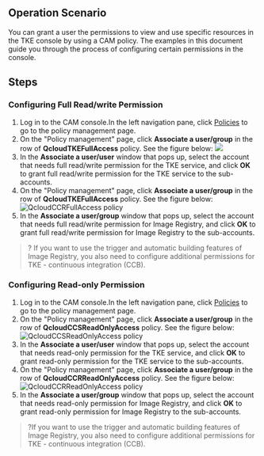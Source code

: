 ## Operation Scenario

You can grant a user the permissions to view and use specific resources in the TKE console by using a CAM policy. The examples in this document guide you through the process of configuring certain permissions in the console.

## Steps

### Configuring Full Read/write Permission

1. Log in to the CAM console.In the left navigation pane, click [Policies](https://console.cloud.tencent.com/cam/policy) to go to the policy management page.
2. On the "Policy management" page, click **Associate a user/group** in the row of **QcloudTKEFullAccess** policy. See the figure below:
![](https://main.qcloudimg.com/raw/356fec716212ea633d73c4d48888c0ce.png)
3. In the **Associate a user/user** window that pops up, select the account that needs full read/write permission for the TKE service, and click **OK** to grant full read/write permission for the TKE service to the sub-accounts.
4. On the "Policy management" page, click **Associate a user/group** in the row of **QcloudTKEFullAccess** policy. See the figure below:
![QcloudCCRFullAccess policy](https://main.qcloudimg.com/raw/b8ffe32995fba33464c1d6e0fe6e52b2.png)
5. In the **Associate a user/group** window that pops up, select the account that needs full read/write permission for Image Registry, and click **OK** to grant full read/write permission for Image Registry to the sub-accounts.
>? If you want to use the trigger and automatic building features of Image Registry, you also need to configure additional permissions for TKE - continuous integration (CCB).

### Configuring Read-only Permission

1. Log in to the CAM console.In the left navigation pane, click [Policies](https://console.cloud.tencent.com/cam/policy) to go to the policy management page.
2. On the "Policy management" page, click **Associate a user/group** in the row of **QcloudCCSReadOnlyAccess** policy. See the figure below:
![QcloudCCSReadOnlyAccess policy](https://main.qcloudimg.com/raw/4da1ff867b9e84397a051890eed5c5ef.png)
3. In the **Associate a user/user** window that pops up, select the account that needs read-only permission for the TKE service, and click **OK** to grant read-only permission for the TKE service to the sub-accounts.
4. On the "Policy management" page, click **Associate a user/group** in the row of **QcloudCCRReadOnlyAccess** policy. See the figure below:
![QcloudCCRReadOnlyAccess policy](https://main.qcloudimg.com/raw/fc41741cd6b054fe7c6370de461d4a0a.png)
5. In the **Associate a user/group** window that pops up, select the account that needs read-only permission for Image Registry, and click **OK** to grant read-only permission for Image Registry to the sub-accounts.
> ?If you want to use the trigger and automatic building features of Image Registry, you also need to configure additional permissions for TKE - continuous integration (CCB).

